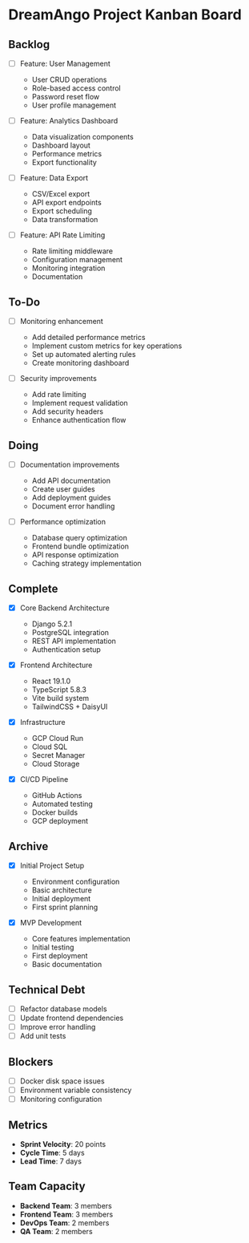 # DreamAngo Project Kanban Board

## Backlog
- [ ] Feature: User Management
  - User CRUD operations
  - Role-based access control
  - Password reset flow
  - User profile management

- [ ] Feature: Analytics Dashboard
  - Data visualization components
  - Dashboard layout
  - Performance metrics
  - Export functionality

- [ ] Feature: Data Export
  - CSV/Excel export
  - API export endpoints
  - Export scheduling
  - Data transformation

- [ ] Feature: API Rate Limiting
  - Rate limiting middleware
  - Configuration management
  - Monitoring integration
  - Documentation

## To-Do
- [ ] Monitoring enhancement
  - Add detailed performance metrics
  - Implement custom metrics for key operations
  - Set up automated alerting rules
  - Create monitoring dashboard

- [ ] Security improvements
  - Add rate limiting
  - Implement request validation
  - Add security headers
  - Enhance authentication flow

## Doing
- [ ] Documentation improvements
  - Add API documentation
  - Create user guides
  - Add deployment guides
  - Document error handling

- [ ] Performance optimization
  - Database query optimization
  - Frontend bundle optimization
  - API response optimization
  - Caching strategy implementation

## Complete
- [x] Core Backend Architecture
  - Django 5.2.1
  - PostgreSQL integration
  - REST API implementation
  - Authentication setup

- [x] Frontend Architecture
  - React 19.1.0
  - TypeScript 5.8.3
  - Vite build system
  - TailwindCSS + DaisyUI

- [x] Infrastructure
  - GCP Cloud Run
  - Cloud SQL
  - Secret Manager
  - Cloud Storage

- [x] CI/CD Pipeline
  - GitHub Actions
  - Automated testing
  - Docker builds
  - GCP deployment

## Archive
- [x] Initial Project Setup
  - Environment configuration
  - Basic architecture
  - Initial deployment
  - First sprint planning

- [x] MVP Development
  - Core features implementation
  - Initial testing
  - First deployment
  - Basic documentation

## Technical Debt
- [ ] Refactor database models
- [ ] Update frontend dependencies
- [ ] Improve error handling
- [ ] Add unit tests

## Blockers
- [ ] Docker disk space issues
- [ ] Environment variable consistency
- [ ] Monitoring configuration

## Metrics
- **Sprint Velocity**: 20 points
- **Cycle Time**: 5 days
- **Lead Time**: 7 days

## Team Capacity
- **Backend Team**: 3 members
- **Frontend Team**: 3 members
- **DevOps Team**: 2 members
- **QA Team**: 2 members
